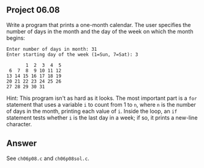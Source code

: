 ## Project 06.08
Write a program that prints a one-month calendar. The user specifies the number of days in the month and the day of the week on which the month begins:
```
Enter number of days in month: 31
Enter starting day of the week (1=Sun, 7=Sat): 3

       1  2  3  4  5
 6  7  8  9 10 11 12
13 14 15 16 17 18 19
20 21 22 23 24 25 26
27 28 29 30 31
```
Hint: This program isn't as hard as it looks. The most important part is a ```for``` statement that uses a variable ```i``` to count from 1 to ```n```, where ```n``` is the number of days in the month, printing each value of ```i```. Inside the loop, an ```if``` statement tests whether ```i``` is the last day in a week; if so, it prints a new-line character.

## Answer
See ```ch06p08.c``` and ```ch06p08sol.c```.
